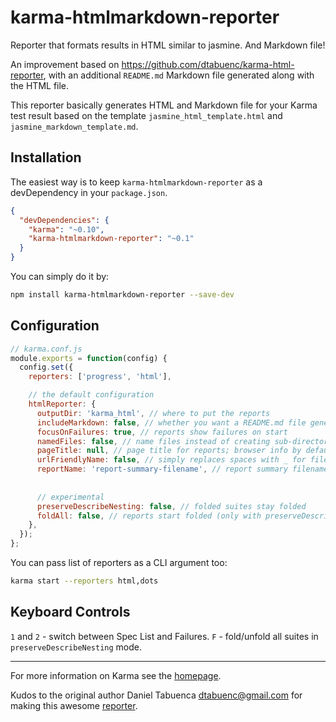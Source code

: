 # karma-htmlmarkdown-reporter

Reporter that formats results in HTML similar to jasmine. And Markdown file!

An improvement based on https://github.com/dtabuenc/karma-html-reporter, with an additional `README.md` Markdown file generated along with the HTML file.

This reporter basically generates HTML and Markdown file for your Karma test result based on the template `jasmine_html_template.html` and `jasmine_markdown_template.md`.

## Installation

The easiest way is to keep `karma-htmlmarkdown-reporter` as a devDependency in your `package.json`.
```json
{
  "devDependencies": {
    "karma": "~0.10",
    "karma-htmlmarkdown-reporter": "~0.1"
  }
}
```

You can simply do it by:
```bash
npm install karma-htmlmarkdown-reporter --save-dev
```

## Configuration
```js
// karma.conf.js
module.exports = function(config) {
  config.set({
    reporters: ['progress', 'html'],

    // the default configuration
    htmlReporter: {
      outputDir: 'karma_html', // where to put the reports 
      includeMarkdown: false, // whether you want a README.md file generated along with the HTML or not
      focusOnFailures: true, // reports show failures on start
      namedFiles: false, // name files instead of creating sub-directories
      pageTitle: null, // page title for reports; browser info by default
      urlFriendlyName: false, // simply replaces spaces with _ for files/dirs
      reportName: 'report-summary-filename', // report summary filename; browser info by default
      
      
      // experimental
      preserveDescribeNesting: false, // folded suites stay folded 
      foldAll: false, // reports start folded (only with preserveDescribeNesting)
    },
  });
};
```

You can pass list of reporters as a CLI argument too:
```bash
karma start --reporters html,dots
```

## Keyboard Controls

`1` and `2` - switch between Spec List and Failures.
`F` - fold/unfold all suites in `preserveDescribeNesting` mode.

----

For more information on Karma see the [homepage].

[homepage]: http://karma-runner.github.com

Kudos to the original author Daniel Tabuenca <dtabuenc@gmail.com> for making this awesome [reporter](https://github.com/dtabuenc/karma-html-reporter).
